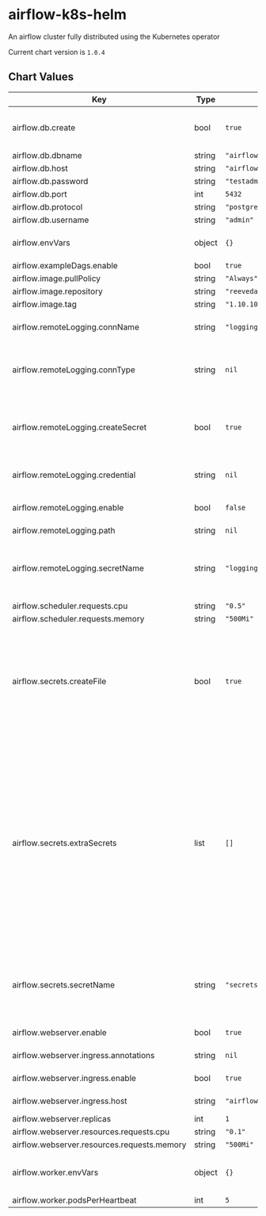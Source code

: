 airflow-k8s-helm
================
An airflow cluster fully distributed using the Kubernetes operator

Current chart version is `1.0.4`





## Chart Values

| Key | Type | Default | Description |
|-----|------|---------|-------------|
| airflow.db.create | bool | `true` | Create a postgres backend for your airflow cluster. More suitable for testing than for production. |
| airflow.db.dbname | string | `"airflow"` |  |
| airflow.db.host | string | `"airflow-default-db-svc"` |  |
| airflow.db.password | string | `"testadminpass"` |  |
| airflow.db.port | int | `5432` |  |
| airflow.db.protocol | string | `"postgresql+psycopg2"` |  |
| airflow.db.username | string | `"admin"` |  |
| airflow.envVars | object | `{}` | Extra Variables to create in your webserver and scheduler containers. |
| airflow.exampleDags.enable | bool | `true` | Create example dags |
| airflow.image.pullPolicy | string | `"Always"` |  |
| airflow.image.repository | string | `"reevedata/airflow-kubernetes"` | Airflow Image |
| airflow.image.tag | string | `"1.10.10"` |  |
| airflow.remoteLogging.connName | string | `"logging"` | Name you want to give the connection used for remote logging. |
| airflow.remoteLogging.connType | string | `nil` | The type of connection you want to set up for remote logging. This chart has been tested with s3 (AWS) and gs (GCP) |
| airflow.remoteLogging.createSecret | bool | `true` | Create a logging secret file using the secret defined under remote_logging_secret This needs to contain the login:password or similar for |
| airflow.remoteLogging.credential | string | `nil` | If create_logging_secret is true, the secret you want to use for remote logging. |
| airflow.remoteLogging.enable | bool | `false` | enable remote logging to an s3/gcs..etc. Recommended as workers are ephemeral. |
| airflow.remoteLogging.path | string | `nil` |  |
| airflow.remoteLogging.secretName | string | `"logging-secrets"` | The name of the secrets file providing a REMOTE_LOGGING_SECRET that will be used to construct an airflow URI for the connection |
| airflow.scheduler.requests.cpu | string | `"0.5"` |  |
| airflow.scheduler.requests.memory | string | `"500Mi"` |  |
| airflow.secrets.createFile | bool | `true` | create a secrets file using the credentials provided in the db section and extra secrets sections. or set to false and provide a secrets file providing DB_HOST and DB_PASSWORD for your airflow backend and any other secrets you wish to provide to your environment. |
| airflow.secrets.extraSecrets | list | `[]` | The name of a secret object in the same namespace. This will contain DB_PASSWORD, DB_HOST, REMOTE_LOGGING_STRING    secret_file: my-secrets    secret_file: Any Further Secrets that need to be available in the environment can be added here. IF PROVIDING FILE: Secret only needs to a list form e.g    extra_secrets:      - Secret1      - Secret2 IF SECRETS TO BE CREATED BY THIS HELM CHART (not recommended for production): Secrets to be provided as a map e.g      extra_secrets:        Secret1: "admin"        Secret2: "otherpass" |
| airflow.secrets.secretName | string | `"secrets-default"` | a secrets file providing DB_HOST and DB_PASSWORD for your airflow backend and any other secrets you wish to provide  to your environment. |
| airflow.webserver.enable | bool | `true` | Whether to create webserver UI |
| airflow.webserver.ingress.annotations | string | `nil` | Ingress annotations for your ingress controller. |
| airflow.webserver.ingress.enable | bool | `true` | Whether to create an ingress for your webserver. |
| airflow.webserver.ingress.host | string | `"airflow.helmdeploy.data.global.com"` | Host for your ingress controller. |
| airflow.webserver.replicas | int | `1` |  |
| airflow.webserver.resources.requests.cpu | string | `"0.1"` |  |
| airflow.webserver.resources.requests.memory | string | `"500Mi"` |  |
| airflow.worker.envVars | object | `{}` | Additional Environment variables that will be created on workers when they initialise |
| airflow.worker.podsPerHeartbeat | int | `5` |  |
